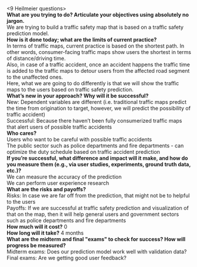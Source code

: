<9 Heilmeier questions>
<br> $\textbf{What are you trying to do? Articulate your objectives using absolutely no jargon.}$
<br> We are trying to build a traffic safety map that is based on a traffic safety prediction model.
<br> $\textbf{How is it done today; what are the limits of current practice?}$
<br> In terms of traffic maps, current practice is based on the shortest path. In other words, consumer-facing traffic maps show users the shortest in terms of distance/driving time. <br> Also, in case of a traffic accident, once an accident happens the traffic time is added to the traffic maps to detour users from the affected road segment to the unaffected ones. <br> Here, what we are going to do differently is that we will show the traffic maps to the users based on traffic safety prediction.
<br> $\textbf{What's new in your approach? Why will it be successful?}$
<br> New: Dependent variables are different (i.e. traditional traffic maps predict the time from origination to target, however, we will predict the possibility of traffic accident)
<br> Successful: Because there haven’t been fully consumerized traffic maps that alert users of possible traffic accidents
<br> $\textbf{Who cares?}$
<br> Users who want to be careful with possible traffic accidents
<br> The public sector such as police departments and fire departments - can optimize the duty schedule based on traffic accident prediction
<br> $\textbf{If you're successful, what difference and impact will it make, and how do you measure them (e.g., via user studies, experiments, ground truth data, etc.)?}$
<br> We can measure the accuracy of the prediction
<br> We can perform user experience research
<br> $\textbf{What are the risks and payoffs?}$
<br> Risks: In case we are far off from the prediction, that might not be to helpful to the users
<br> Payoffs: If we are successful at traffic safety prediction and visualization of that on the map, then it will help general users and government sectors such as police departments and fire departments
<br> $\textbf{How much will it cost?}$ 0
<br> $\textbf{How long will it take?}$ 4 months
<br> $\textbf{What are the midterm and final "exams" to check for success? How will progress be measured?}$
<br> Midterm exams: Does our prediction model work well with validation data?
<br> Final exams: Are we getting good user feedback?


```python

```
